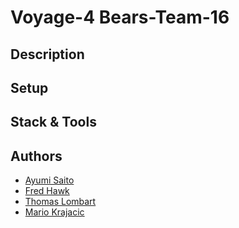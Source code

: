 # Voyage-4 Bears-Team-16

## Description

## Setup

## Stack & Tools

## Authors

* [Ayumi Saito](https://github.com/aaayumi)
* [Fred Hawk](https://github.com/osycon)
* [Thomas Lombart](https://github.com/thomlom)
* [Mario Krajacic](https://github.com/thinktwice13)
